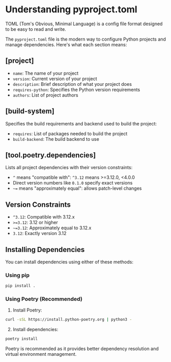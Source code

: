 # Understanding pyproject.toml

TOML (Tom's Obvious, Minimal Language) is a config file format designed to be easy to read and write.

The `pyproject.toml` file is the modern way to configure Python projects and manage dependencies. Here's what each section means:

## [project]

- `name`: The name of your project
- `version`: Current version of your project
- `description`: Brief description of what your project does
- `requires-python`: Specifies the Python version requirements
- `authors`: List of project authors

## [build-system]

Specifies the build requirements and backend used to build the project:

- `requires`: List of packages needed to build the project
- `build-backend`: The build backend to use

## [tool.poetry.dependencies]

Lists all project dependencies with their version constraints:

- `^` means "compatible with": `^3.12` means >=3.12.0, <4.0.0
- Direct version numbers like `0.1.0` specify exact versions
- `~=` means "approximately equal": allows patch-level changes

## Version Constraints

- `^3.12`: Compatible with 3.12.x
- `>=3.12`: 3.12 or higher
- `~=3.12`: Approximately equal to 3.12.x
- `3.12`: Exactly version 3.12

## Installing Dependencies

You can install dependencies using either of these methods:

### Using pip
```bash
pip install .
```

### Using Poetry (Recommended)
1. Install Poetry:
```bash
curl -sSL https://install.python-poetry.org | python3 -
```

2. Install dependencies:
```bash
poetry install
```

Poetry is recommended as it provides better dependency resolution and virtual environment management.
